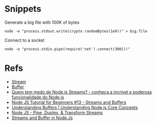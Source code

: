# Snippets

Generate a big file with 100K of bytes

`node -e "process.stdout.write(crypto.randomBytes(1e9))" > big.file`

Connect to a socket

`node -e "process.stdin.pipe(require('net').connect(3001))"`

# Refs

* [Stream](https://nodejs.org/api/stream.html)
* [Buffer](https://nodejs.org/api/buffer.html)
* [Quem tem medo de Node.js Streams? - conheça a incrível e poderosa funcionalidade do Node.js](https://www.youtube.com/watch?v=pB5-QzabL2I)
* [Node JS Tutorial for Beginners #13 - Streams and Buffers](https://www.youtube.com/watch?v=GlybFFMXXmQ)
* [Understanding Buffers | Understanding Node.js Core Concepts](https://www.youtube.com/watch?v=QZIeZM-yXXU)
* [Node JS - Pipe, Duplex, & Transform Streams](https://www.youtube.com/watch?v=rQXaDH__Suk)
* [Streams and Buffer in Node.Js](https://www.codingninjas.com/codestudio/library/streams-and-buffer-in-node-js)